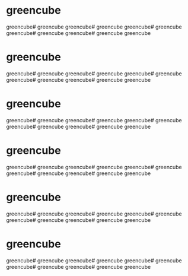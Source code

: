 # greencube
greencube# greencube
greencube# greencube
greencube# greencube
greencube# greencube
greencube# greencube
greencube
# greencube
greencube# greencube
greencube# greencube
greencube# greencube
greencube# greencube
greencube# greencube
greencube
# greencube
greencube# greencube
greencube# greencube
greencube# greencube
greencube# greencube
greencube# greencube
greencube
# greencube
greencube# greencube
greencube# greencube
greencube# greencube
greencube# greencube
greencube# greencube
greencube

# greencube
greencube# greencube
greencube# greencube
greencube# greencube
greencube# greencube
greencube# greencube
greencube
# greencube
greencube# greencube
greencube# greencube
greencube# greencube
greencube# greencube
greencube# greencube
greencube

